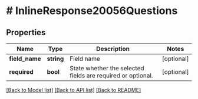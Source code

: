 # # InlineResponse20056Questions

## Properties

Name | Type | Description | Notes
------------ | ------------- | ------------- | -------------
**field_name** | **string** | Field name | [optional] 
**required** | **bool** | State whether the selected fields are required or optional. | [optional] 

[[Back to Model list]](../../README.md#documentation-for-models) [[Back to API list]](../../README.md#documentation-for-api-endpoints) [[Back to README]](../../README.md)


